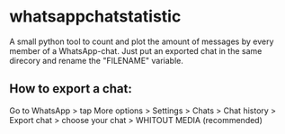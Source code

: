 # whatsappchatstatistic
A small python tool to count and plot the amount of messages by every member of a WhatsApp-chat.
Just put an exported chat in the same direcory and rename the "FILENAME" variable.

## How to export a chat:
Go to WhatsApp > tap More options > Settings > Chats > Chat history > Export chat > choose your chat > WHITOUT MEDIA (recommended)
